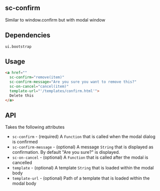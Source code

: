 ## sc-confirm

Similar to window.confirm but with modal window

## Dependencies

    ui.bootstrap

## Usage

```html
<a href=""
  sc-confirm="remove(item)"
  sc-confirm-message="Are you sure you want to remove this?"
  sc-on-cancel="cancel(item)"
  template-url="'/templates/confirm.html'">
  Delete this
</a>
```

## API

Takes the following attributes

- `sc-confirm` - (required) A `Function` that is called when the modal dialog is confirmed
- `sc-confirm-message` - (optional) A message `String` that is displayed as confirmation. By default "Are you sure?" is displayed.
- `sc-on-cancel` - (optional) A `Function` that is called after the modal is cancelled
- `template` - (optional) A template `String` that is loaded within the modal body
- `template-url` - (optional) Path of a template that is loaded within the modal body

